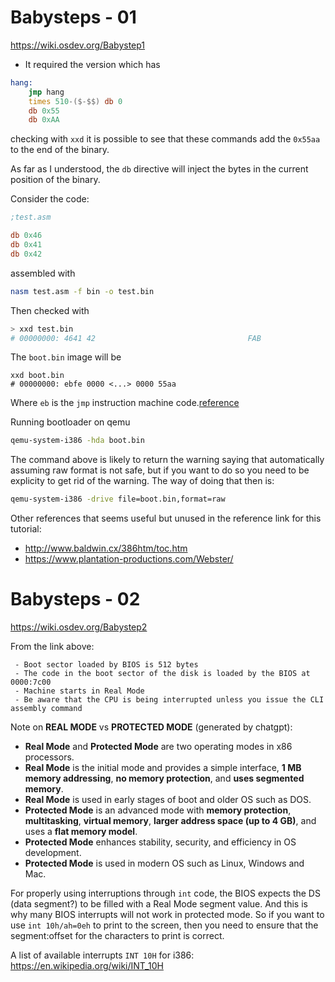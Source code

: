 # Babysteps - 01
https://wiki.osdev.org/Babystep1

* It required the version which has

```asm
hang:
    jmp hang
	times 510-($-$$) db 0
	db 0x55
	db 0xAA
```
 
checking with `xxd` it is possible to see that these commands add the  `0x55aa` to the end of the binary.


As far as I understood, the `db` directive will inject the bytes in the current position of the binary.

Consider the code:

```asm
;test.asm

db 0x46
db 0x41
db 0x42
```

assembled with
```bash
nasm test.asm -f bin -o test.bin
```

Then checked with
```bash
> xxd test.bin
# 00000000: 4641 42                                  FAB  
```

The `boot.bin` image will be
```
xxd boot.bin
# 00000000: ebfe 0000 <...> 0000 55aa
```

Where `eb` is the `jmp` instruction machine code.[reference](https://c9x.me/x86/html/file_module_x86_id_147.html)

Running bootloader on qemu
```bash
qemu-system-i386 -hda boot.bin
```

The command above is likely to return the warning saying that automatically assuming raw format is not safe, but if you want to do so you need to be explicity to get rid of the warning.
The way of doing that then is:

```bash
qemu-system-i386 -drive file=boot.bin,format=raw
```

Other references that seems useful but unused in the reference link for this tutorial:
- http://www.baldwin.cx/386htm/toc.htm
- https://www.plantation-productions.com/Webster/

# Babysteps - 02
https://wiki.osdev.org/Babystep2

From the link above:
```
 - Boot sector loaded by BIOS is 512 bytes
 - The code in the boot sector of the disk is loaded by the BIOS at 0000:7c00
 - Machine starts in Real Mode
 - Be aware that the CPU is being interrupted unless you issue the CLI assembly command 
```

Note on **REAL MODE** vs **PROTECTED MODE** (generated by chatgpt):

- **Real Mode** and **Protected Mode** are two operating modes in x86 processors.
- **Real Mode** is the initial mode and provides a simple interface, **1 MB memory addressing**, **no memory protection**, and **uses segmented memory**.
- **Real Mode** is used in early stages of boot and older OS such as DOS.
- **Protected Mode** is an advanced mode with **memory protection**, **multitasking**, **virtual memory**, **larger address space (up to 4 GB)**, and uses a **flat memory model**.
- **Protected Mode** enhances stability, security, and efficiency in OS development.
- **Protected Mode** is used in modern OS such as Linux, Windows and Mac.


For properly using interruptions through `int` code, the BIOS expects the DS (data segment?) to be filled with a Real Mode segment value. And this is why many BIOS interrupts will not work in protected mode. So if you want to use `int 10h/ah=0eh` to print to the screen, then you need to ensure that the segment:offset for the characters to print is correct.

A list of available interrupts `INT 10H` for i386: https://en.wikipedia.org/wiki/INT_10H

